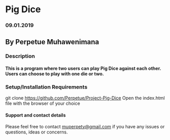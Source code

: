 # Pig Dice
### 09.01.2019
## By Perpetue Muhawenimana
### Description
####  This is a program where two users can play Pig Dice against each other. Users can choose to play with one die or two.

### Setup/Installation Requirements
git clone https://github.com/Perpetue/Project-Pig-Dice
Open the index.html file with the browser of your choice

#### Support and contact details
Please feel free to contact muperpety@gmail.com if you have any issues or questions, ideas or concerns.
